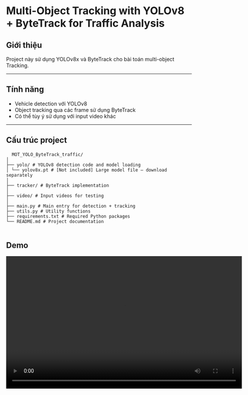 # Multi-Object Tracking with YOLOv8 + ByteTrack for Traffic Analysis

## Giới thiệu
Project này sử dụng YOLOv8x và ByteTrack cho bài toán multi-object Tracking. 

---

## Tính năng

-  Vehicle detection với YOLOv8
-  Object tracking qua các frame sử dụng ByteTrack
-  Có thể tùy ý sử dụng với input video khác

---

## Cấu trúc project
<pre> <code> MOT_YOLO_ByteTrack_traffic/
│
├── yolo/ # YOLOv8 detection code and model loading
│ └── yolov8x.pt # [Not included] Large model file – download separately
│
├── tracker/ # ByteTrack implementation
│
├── video/ # Input videos for testing
│
├── main.py # Main entry for detection + tracking
├── utils.py # Utility functions
├── requirements.txt # Required Python packages
└── README.md # Project documentation
</code> </pre>

## Demo

<video width="640" height="360" controls>
  <source src="https://github.com/duncan2834/MOT_YOLO_ByteTrack_traffic/blob/master/video_traffic_result.mp4" type="video/mp4">
</video>

